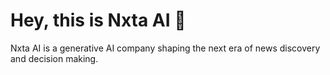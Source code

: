 # Hey, this is Nxta AI 👋

Nxta AI is a generative AI company shaping the next era of news discovery and decision making.
